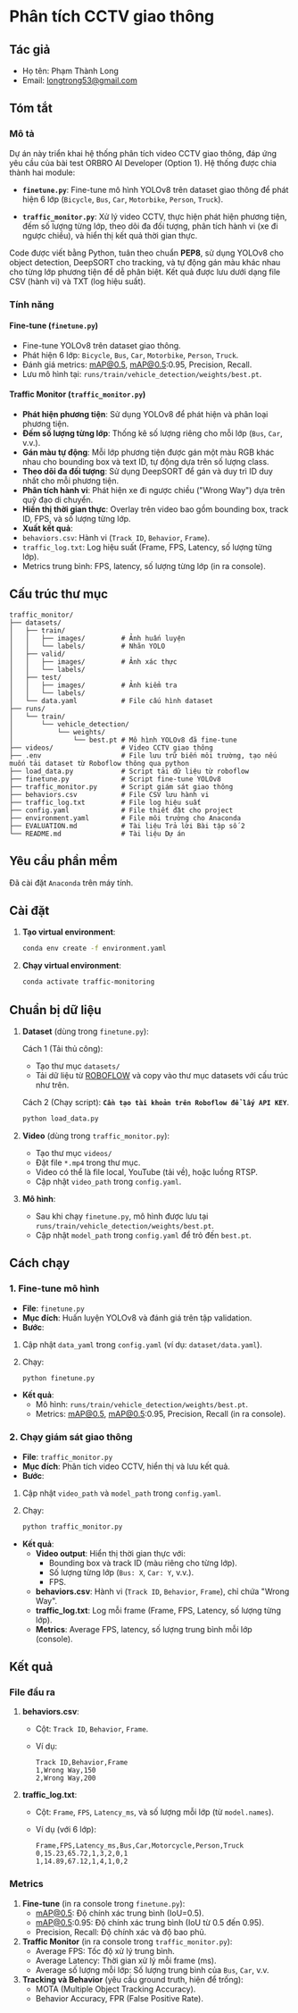 # Phân tích CCTV giao thông

## Tác giả

- Họ tên: Phạm Thành Long
- Email: [longtrong53@gmail.com](mailto:longtrong53@gmail.com)

## Tóm tắt

### Mô tả

Dự án này triển khai hệ thống phân tích video CCTV giao thông, đáp ứng yêu cầu của bài test ORBRO AI Developer (Option 1). Hệ thống được chia thành hai module:

- **`finetune.py`**: Fine-tune mô hình YOLOv8 trên dataset giao thông để phát hiện 6 lớp (`Bicycle`, `Bus`, `Car`, `Motorbike`, `Person`, `Truck`).

- **`traffic_monitor.py`**: Xử lý video CCTV, thực hiện phát hiện phương tiện, đếm số lượng từng lớp, theo dõi đa đối tượng, phân tích hành vi (xe đi ngược chiều), và hiển thị kết quả thời gian thực.

Code được viết bằng Python, tuân theo chuẩn **PEP8**, sử dụng YOLOv8 cho object detection, DeepSORT cho tracking, và tự động gán màu khác nhau cho từng lớp phương tiện để dễ phân biệt. Kết quả được lưu dưới dạng file CSV (hành vi) và TXT (log hiệu suất).

### Tính năng

#### Fine-tune (`finetune.py`)

- Fine-tune YOLOv8 trên dataset giao thông.
- Phát hiện 6 lớp: `Bicycle`, `Bus`, `Car`, `Motorbike`, `Person`, `Truck`.
- Đánh giá metrics: mAP@0.5, mAP@0.5:0.95, Precision, Recall.
- Lưu mô hình tại: `runs/train/vehicle_detection/weights/best.pt`.

#### Traffic Monitor (`traffic_monitor.py`)

- **Phát hiện phương tiện**: Sử dụng YOLOv8 để phát hiện và phân loại phương tiện.
- **Đếm số lượng từng lớp**: Thống kê số lượng riêng cho mỗi lớp (`Bus`, `Car`, v.v.).
- **Gán màu tự động**: Mỗi lớp phương tiện được gán một màu RGB khác nhau cho bounding box và text ID, tự động dựa trên số lượng class.
- **Theo dõi đa đối tượng**: Sử dụng DeepSORT để gán và duy trì ID duy nhất cho mỗi phương tiện.
- **Phân tích hành vi**: Phát hiện xe đi ngược chiều ("Wrong Way") dựa trên quỹ đạo di chuyển.
- **Hiển thị thời gian thực**: Overlay trên video bao gồm bounding box, track ID, FPS, và số lượng từng lớp.
- **Xuất kết quả**:
- `behaviors.csv`: Hành vi (`Track ID`, `Behavior`, `Frame`).
- `traffic_log.txt`: Log hiệu suất (Frame, FPS, Latency, số lượng từng lớp).
- Metrics trung bình: FPS, latency, số lượng từng lớp (in ra console).

## Cấu trúc thư mục

```plain
traffic_monitor/
├── datasets/
│   ├── train/
│   │   ├── images/         # Ảnh huấn luyện
│   │   └── labels/         # Nhãn YOLO
│   ├── valid/
│   │   ├── images/         # Ảnh xác thực
│   │   └── labels/
│   ├── test/
│   │   ├── images/         # Ảnh kiểm tra
│   │   └── labels/
│   └── data.yaml           # File cấu hình dataset
├── runs/
│   └── train/
│       └── vehicle_detection/
│           └── weights/
│               └── best.pt # Mô hình YOLOv8 đã fine-tune
├── videos/                 # Video CCTV giao thông
├── .env                    # File lưu trữ biến môi trường, tạo nếu muốn tải dataset từ Roboflow thông qua python
├── load_data.py            # Script tải dữ liệu từ roboflow
├── finetune.py             # Script fine-tune YOLOv8
├── traffic_monitor.py      # Script giám sát giao thông
├── behaviors.csv           # File CSV lưu hành vi
├── traffic_log.txt         # File log hiệu suất
├── config.yaml             # File thiết đặt cho project
├── environment.yaml        # File môi trường cho Anaconda
├── EVALUATION.md           # Tài liệu Trả lời Bài tập số 2
└── README.md               # Tài liệu Dự án

```

## Yêu cầu phần mềm

Đã cài đặt `Anaconda` trên máy tính.

## Cài đặt

1. **Tạo virtual environment**:

    ```bash
    conda env create -f environment.yaml
    ```

2. **Chạy virtual environment**:

    ```bash
    conda activate traffic-monitoring
    ```

## Chuẩn bị dữ liệu

1. **Dataset** (dùng trong `finetune.py`):

    Cách 1 (Tải thủ công):
    - Tạo thư mục `datasets/`
    - Tải dữ liệu từ [ROBOFLOW](https://universe.roboflow.com/fsmvu/street-view-gdogo/dataset/3) và copy vào thư mục datasets với cấu trúc như trên.

    Cách 2 (Chạy script): **`Cần tạo tài khoản trên Roboflow để lấy API KEY`**.

    ```bash
    python load_data.py
    ```

2. **Video** (dùng trong `traffic_monitor.py`):

    - Tạo thư mục `videos/`
    - Đặt file `*.mp4` trong thư mục.
    - Video có thể là file local, YouTube (tải về), hoặc luồng RTSP.
    - Cập nhật `video_path` trong `config.yaml`.

3. **Mô hình**:

    - Sau khi chạy `finetune.py`, mô hình được lưu tại `runs/train/vehicle_detection/weights/best.pt`.
    - Cập nhật `model_path` trong `config.yaml` để trỏ đến `best.pt`.

## Cách chạy

### 1. Fine-tune mô hình

- **File**: `finetune.py`
- **Mục đích**: Huấn luyện YOLOv8 và đánh giá trên tập validation.
- **Bước**:

1. Cập nhật `data_yaml` trong `config.yaml` (ví dụ: `dataset/data.yaml`).

2. Chạy:

    ```bash
    python finetune.py
    ```

- **Kết quả**:
  - Mô hình: `runs/train/vehicle_detection/weights/best.pt`.
  - Metrics: mAP@0.5, mAP@0.5:0.95, Precision, Recall (in ra console).

### 2. Chạy giám sát giao thông

- **File**: `traffic_monitor.py`
- **Mục đích**: Phân tích video CCTV, hiển thị và lưu kết quả.
- **Bước**:

1. Cập nhật `video_path` và `model_path` trong `config.yaml`.
2. Chạy:

    ```bash
    python traffic_monitor.py
    ```

- **Kết quả**:
  - **Video output**: Hiển thị thời gian thực với:
    - Bounding box và track ID (màu riêng cho từng lớp).
    - Số lượng từng lớp (`Bus: X`, `Car: Y`, v.v.).
    - FPS.
  - **behaviors.csv**: Hành vi (`Track ID`, `Behavior`, `Frame`), chỉ chứa "Wrong Way".
  - **traffic_log.txt**: Log mỗi frame (Frame, FPS, Latency, số lượng từng lớp).
  - **Metrics**: Average FPS, latency, số lượng trung bình mỗi lớp (console).

## Kết quả

### File đầu ra

1. **behaviors.csv**:
    - Cột: `Track ID`, `Behavior`, `Frame`.
    - Ví dụ:

        ```plain
        Track ID,Behavior,Frame
        1,Wrong Way,150
        2,Wrong Way,200
        ```

2. **traffic_log.txt**:
    - Cột: `Frame`, `FPS`, `Latency_ms`, và số lượng mỗi lớp (từ `model.names`).
    - Ví dụ (với 6 lớp):

        ```plain
        Frame,FPS,Latency_ms,Bus,Car,Motorcycle,Person,Truck
        0,15.23,65.72,1,3,2,0,1
        1,14.89,67.12,1,4,1,0,2
        ```

### Metrics

1. **Fine-tune** (in ra console trong `finetune.py`):
   - mAP@0.5: Độ chính xác trung bình (IoU=0.5).
   - mAP@0.5:0.95: Độ chính xác trung bình (IoU từ 0.5 đến 0.95).
   - Precision, Recall: Độ chính xác và độ bao phủ.
2. **Traffic Monitor** (in ra console trong `traffic_monitor.py`):
   - Average FPS: Tốc độ xử lý trung bình.
   - Average Latency: Thời gian xử lý mỗi frame (ms).
   - Average số lượng mỗi lớp: Số lượng trung bình của `Bus`, `Car`, v.v.
3. **Tracking và Behavior** (yêu cầu ground truth, hiện để trống):
   - MOTA (Multiple Object Tracking Accuracy).
   - Behavior Accuracy, FPR (False Positive Rate).
